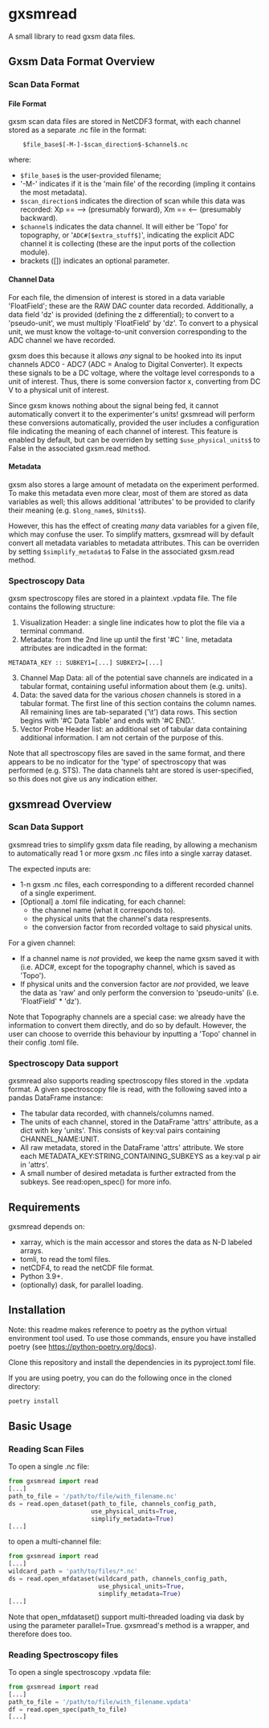 # gxsmread

A small library to read gxsm data files.

## Gxsm Data Format Overview

### Scan Data Format

#### File Format

gxsm scan data files are stored in NetCDF3 format, with each channel stored as a separate .nc file in the format:

        $file_base$[-M-]-$scan_direction$-$channel$.nc
        
where:
- `$file_base$` is the user-provided filename;
- '-M-' indicates if it is the 'main file' of the recording (impling it
    contains the most metadata).
- `$scan_direction$` indicates the direction of scan while this data was
    recorded: Xp == --> (presumably forward), Xm == <-- (presumably
    backward).
- `$channel$` indicates the data channel. It will either be 'Topo' for
    topography, or '`ADC#[$extra_stuff$]`', indicating the explicit ADC
    channel it is collecting (these are the input ports of the
    collection module).
- brackets ([]) indicates an optional parameter.

#### Channel Data

For each file, the dimension of interest is stored in a data variable 'FloatField'; these are the RAW DAC counter data recorded. Additionally, a data field 'dz' is provided (defining the z differential); to convert to a 'pseudo-unit', we must multiply 'FloatField' by 'dz'. To convert to a physical unit, we must know the voltage-to-unit conversion corresponding to the ADC channel we have recorded.

gxsm does this because it allows *any* signal to be hooked into its input channels ADC0 - ADC7 (ADC = Analog to Digital Converter). It expects these signals to be a DC voltage, where the voltage level corresponds to a unit of interest. Thus, there is some conversion factor x, converting from DC V to a physical unit of interest.

Since gxsm knows nothing about the signal being fed, it cannot automatically convert it to the experimenter's units! gxsmread will perform these conversions automatically, provided the user includes a configuration file indicating the meaning of each channel of interest. This feature is enabled by default, but can be overriden by setting `$use_physical_units$` to False in the associated gxsm.read method.

#### Metadata

gxsm also stores a large amount of metadata on the experiment performed. To make this metadata even more clear, most of them are stored as data variables as well; this allows additional 'attributes' to be provided to clarify their meaning (e.g. `$long_name$`, `$Units$`).

However, this has the effect of creating *many* data variables for a given file, which may confuse the user. To simplify matters, gxsmread will by default convert all metadata variables to metadata attributes. This can be overriden by setting `$simplify_metadata$` to False in the associated gxsm.read method.

### Spectroscopy Data

gxsm spectroscopy files are stored in a plaintext .vpdata file. The file 
contains the following structure:

1.  Visualization Header: a single line indicates how to plot the file via a
terminal command.
2. Metadata: from the 2nd line up until the first '#C ' line, metadata 
attributes are indicadted in the format:

```text
METADATA_KEY :: SUBKEY1=[...] SUBKEY2=[...]
```

3. Channel Map Data: all of the potential save channels are indicated in a
tabular format, containing useful information about them (e.g. units).
4. Data: the saved data for the various *chosen* channels is stored in a
tabular format. The first line of this section contains the column names. All
remaining lines are tab-separated ('\t') data rows. This section begins with 
'#C Data Table' and ends with '#C END.'.
5. Vector Probe Header list: an additional set of tabular data containing
additional information. I am not certain of the purpose of this.

Note that all spectroscopy files are saved in the same format, and there
appears to be no indicator for the 'type' of spectroscopy that was performed
(e.g. STS). The data channels taht are stored is user-specified, so this does
not give us any indication either.

## gxsmread Overview

### Scan Data Support

gxsmread tries to simplify gxsm data file reading, by allowing a mechanism to automatically read 1 or more gxsm .nc files into a single xarray dataset.

The expected inputs are:
- 1-n gxsm .nc files, each corresponding to a different recorded channel of a single experiment.
- [Optional] a .toml file indicating, for each channel:
  + the channel name (what it corresponds to).
  + the physical units that the channel's data respresents.
  + the conversion factor from recorded voltage to said physical units.

For a given channel:
- If a channel name is *not* provided, we keep the name gxsm saved it with (i.e. ADC#, except for the topography channel, which is saved as 'Topo').
- If physical units and the conversion factor are *not* provided, we leave the data as 'raw' and only perform the conversion to 'pseudo-units' (i.e. 'FloatField' * 'dz').

Note that Topography channels are a special case: we already have the information to convert them directly, and do so by default. However, the user can choose to override this behaviour by inputting a 'Topo' channel in their config .toml file.

### Spectroscopy Data support

gxsmread also supports reading spectroscopy files stored in the .vpdata format.
A given spectroscopy file is read, with the following saved into a pandas
DataFrame instance:
- The tabular data recorded, with channels/columns named.
- The units of each channel, stored in the DataFrame 'attrs' attribute, as a 
dict with key 'units'. This consists of key:val pairs containing 
CHANNEL_NAME:UNIT.
- All raw metadata, stored in the DataFrame 'attrs' attribute. We store each
METADATA_KEY:STRING_CONTAINING_SUBKEYS as a key:val p air in 'attrs'.
- A small number of desired metadata is further extracted from the subkeys.
See read:open_spec() for more info.

## Requirements

gxsmread depends on:
- xarray, which is the main accessor and stores the data as N-D labeled arrays.
- tomli, to read the toml files.
- netCDF4, to read the netCDF file format.
- Python 3.9+.
- (optionally) dask, for parallel loading.

## Installation

Note: this readme makes reference to poetry as the python virtual environment tool used. To use those commands, ensure you have installed poetry (see https://python-poetry.org/docs).

Clone this repository and install the dependencies in its pyproject.toml file.

If you are using poetry, you can do the following once in the cloned directory:

``` sh
poetry install
```

## Basic Usage

### Reading Scan Files

To open a single .nc file:

``` python
from gxsmread import read
[...]
path_to_file = '/path/to/file/with_filename.nc'
ds = read.open_dataset(path_to_file, channels_config_path,
                       use_physical_units=True,
                       simplify_metadata=True)
[...]

```

to open a multi-channel file:

``` python
from gxsmread import read
[...]
wildcard_path = 'path/to/files/*.nc'
ds = read.open_mfdataset(wildcard_path, channels_config_path,
                         use_physical_units=True,
                         simplify_metadata=True)
[...]
```

Note that open_mfdataset() support multi-threaded loading via dask by using the parameter parallel=True. gxsmread's method is a wrapper, and therefore does too.

### Reading Spectroscopy files

To open a single spectroscopy .vpdata file:

``` python
from gxsmread import read
[...]
path_to_file = '/path/to/file/with_filename.vpdata'
df = read.open_spec(path_to_file)
[...]

```
